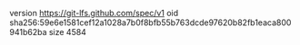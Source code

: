 version https://git-lfs.github.com/spec/v1
oid sha256:59e6e1581cef12a1028a7b0f8bfb55b763dcde97620b82fb1eaca800941b62ba
size 4584
